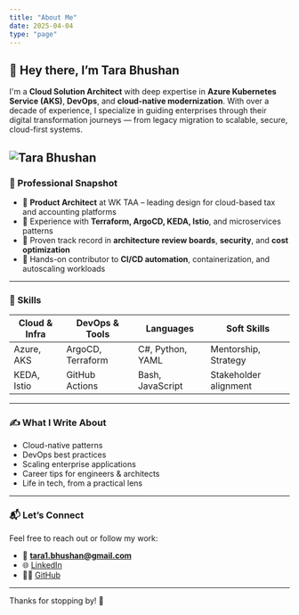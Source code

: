 ```yaml
---
title: "About Me"
date: 2025-04-04
type: "page"
---
```


## 👋 Hey there, I’m Tara Bhushan

I'm a **Cloud Solution Architect** with deep expertise in **Azure Kubernetes Service (AKS)**, **DevOps**, and **cloud-native modernization**. With over a decade of experience, I specialize in guiding enterprises through their digital transformation journeys — from legacy migration to scalable, secure, cloud-first systems.

![Tara Bhushan][def]
---

### 💼 Professional Snapshot

- 🔹 **Product Architect** at WK TAA – leading design for cloud-based tax and accounting platforms
- 🔹 Experience with **Terraform, ArgoCD, KEDA, Istio**, and microservices patterns
- 🔹 Proven track record in **architecture review boards**, **security**, and **cost optimization**
- 🔹 Hands-on contributor to **CI/CD automation**, containerization, and autoscaling workloads

---

### 🧠 Skills

| Cloud & Infra  | DevOps & Tools  | Languages       | Soft Skills           |
|----------------|------------------|------------------|------------------------|
| Azure, AKS     | ArgoCD, Terraform | C#, Python, YAML | Mentorship, Strategy  |
| KEDA, Istio    | GitHub Actions    | Bash, JavaScript | Stakeholder alignment |

---

### ✍️ What I Write About

- Cloud-native patterns
- DevOps best practices
- Scaling enterprise applications
- Career tips for engineers & architects
- Life in tech, from a practical lens

---

### 📬 Let’s Connect

Feel free to reach out or follow my work:

- 📧 **tara1.bhushan@gmail.com**
- 🌐 [LinkedIn](https://www.linkedin.com/in/tara-bhushan-b8822bb1/)
- 🧑‍💻 [GitHub](https://github.com/it2008018)

---

Thanks for stopping by! 🙏


[def]: images/tara_bhushan.jpg